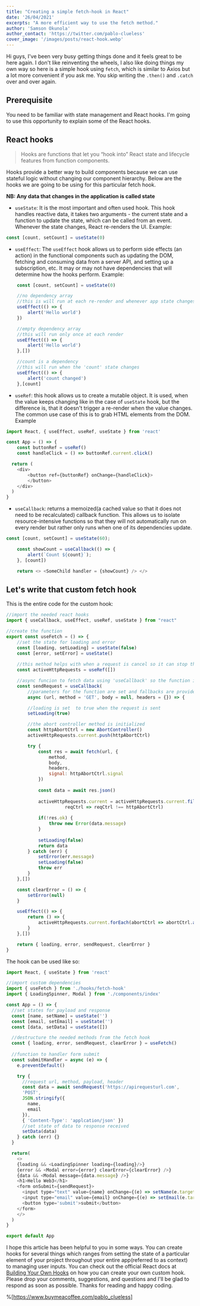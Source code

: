```yaml
---
title: "Creating a simple fetch-hook in React"
date: '26/04/2021'
excerpts: "A more efficient way to use the fetch method."
author: 'Samson Okunola'
author_contact: 'https://twitter.com/pablo-clueless'
cover_image: '/images/posts/react-hook.webp'
---
```


Hi guys, I've been very busy getting things done and it feels great to be here again. I don't like reinventing the wheels, I also like doing things my own way so here is a simple hook using `fetch`, which is similar to Axios but a lot more convenient if you ask me. You skip writing the `.then()` and `.catch` over and over again.

## Prerequisite

You need to be familiar with state management and React hooks. I'm going to use this opportunity to explain some of the React hooks.

## React hooks

> Hooks are functions that let you “hook into” React state and lifecycle features from function components.

Hooks provide a better way to build components because we can use stateful logic without changing our component hierarchy. Below are the hooks we are going to be using for this particular fetch hook.

**NB:  Any data that changes in the application is called state**

- `useState`: It is the most important and often used hook. This hook handles reactive data, it takes two arguments - the current state and a function to update the state, which can be called from an event. Whenever the state changes, React re-renders the UI. Example:

```js
const [count, setCount] = useState(0)
```

- `useEffect`: The `useEffect` hook allows us to perform side effects (an action) in the functional components such as updating the DOM, fetching and consuming data from a server API, and setting up a subscription, etc. It may or may not have dependencies that will determine how the hooks perform. Example:

```js
    const [count, setCount] = useState(0)

    //no dependency array
    //this is will run at each re-render and whenever app state changes
    useEffect(() => {
        alert('Hello world')
    })

    //empty dependency array
    //this will run only once at each render
    useEffect(() => {
        alert('Hello world')
    },[])

    //count is a dependency
    //this will run when the 'count' state changes
    useEffect(() => {
        alert('count changed')
    },[count]
```

- `useRef`: this hook allows us to create a mutable object. It is used, when the value keeps changing like in the case of `useState` hook, but the difference is, that it doesn't trigger a re-render when the value changes. The common use case of this is to grab HTML elements from the DOM. Example

```js
import React, { useEffect, useRef, useState } from 'react'

const App = () => {
    const buttonRef = useRef()
    const handleClick = () => buttonRef.current.click()

  return (
    <div>
        <button ref={buttonRef} onChange={handleClick}>
        </button>
    </div>
  )
}
```

- `useCallback`:  returns a memoized(a cached value so that it does not need to be recalculated) callback function. This allows us to isolate resource-intensive functions so that they will not automatically run on every render but rather only runs when one of its dependencies update.

```js
const [count, setCount] = useState(60);

    const showCount = useCallback(() => {
        alert(`Count ${count}`);
    }, [count])

    return <> <SomeChild handler = {showCount} /> </>
```

## Let's write that custom fetch hook

This is the entire code for the custom hook:

```js
//import the needed react hooks
import { useCallback, useEffect, useRef, useState } from "react"

//create the function
export const useFetch = () => {
    //set the state for loading and error
    const [loading, setLoading] = useState(false)
    const [error, setError] = useState()
    
    //this method helps with when a request is cancel so it can stop the function cleanly
    const activeHttpRequests = useRef([])

    //async funcion to fetch data using 'useCallback' so the function is memoized
    const sendRequest = useCallback(
        //parameters for the function are set and fallbacks are provided
        async (url, method = 'GET', body = null, headers = {}) => {

        //loading is set  to true when the request is sent
        setLoading(true)

        //the abort controller method is initialized
        const httpAbortCtrl = new AbortController()
        activeHttpRequests.current.push(httpAbortCtrl)

        try {
            const res = await fetch(url, {
                method,
                body,
                headers,
                signal: httpAbortCtrl.signal
            })
    
            const data = await res.json()
            
            activeHttpRequests.current = activeHttpRequests.current.filter(
                      reqCtrl => reqCtrl !== httpAbortCtrl)
    
            if(!res.ok) {
                throw new Error(data.message)
            }
            
            setLoading(false)
            return data
        } catch (err) {
            setError(err.message)
            setLoading(false)
            throw err
        }
    },[])

    const clearError = () => {
        setError(null)
    }

    useEffect(() => {
        return () => {
            activeHttpRequests.current.forEach(abortCtrl => abortCtrl.abort())
        }
    },[])

    return { loading, error, sendRequest, clearError }
}
```

The hook can be used like so:

```js
import React, { useState } from 'react'

//import custom dependencies
import { useFetch } from './hooks/fetch-hook'
import { LoadingSpinner, Modal } from './components/index'

const App = () => {
  //set states for payload and response
  const [name, setName] = useState('')
  const [email, setEmail] = useState('')
  const [data, setData] = useState([])

  //destructure the needed methods from the fetch hook
  const { loading, error, sendRequest, clearError } = useFetch()
  
  //function to handler form submit
  const submitHandler = async (e) => {
    e.preventDefault()

    try {
      //request url, method, payload, header
      const data = await sendRequest('https://apirequesturl.com',
      'POST',
      JSON.stringify({
        name,
        email
      }),
      { 'Content-Type': 'applcation/json' })
      //set state of data to response received
      setData(data)
    } catch (err) {}
  }

  return(
    <>
    {loading && <LoadingSpinner loading={loading}/>}
    {error && <Modal error={error} clearError={clearError} />}
    {data && <Modal message={data.message} />} 
    <h1>Hello Web3</h1>
    <form onSubmit={sendRequest}>
      <input type="text" value={name} onChange={(e) => setName(e.target.value)} />
      <input type="email" value={email} onChange={(e) => setEmail(e.target.value)} />
      <button type='submit'>submit</button>
    </form>
    </>
  )
}

export default App
```

I hope this article has been helpful to you in some ways. You can create hooks for several things which ranges from setting the state of a particular element of your project throughout your entire app(referred to as context) to managing user inputs. You can check out the official React docs at [Building Your Own Hooks](https://reactjs.org/docs/hooks-custom.html) on how you can create your own custom hook. Please drop your comments, suggestions, and questions and I'll be glad to respond as soon as possible. Thanks for reading and happy coding.

%[https://www.buymeacoffee.com/pablo_clueless]
